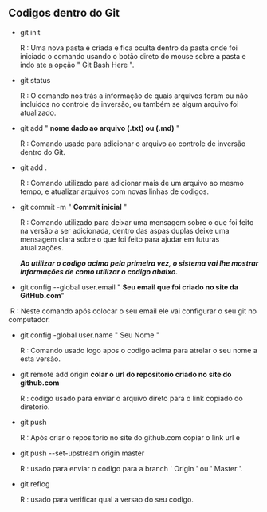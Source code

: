 ## Codigos dentro do Git

- git init 

  R : Uma nova pasta é criada e fica oculta dentro da pasta onde foi iniciado o comando usando o botão direto do mouse sobre a pasta e indo ate a opção " Git Bash Here ".

  

- git status

  R : O comando nos trás a informação de quais arquivos foram ou não incluidos no controle de inversão, ou também se algum arquivo foi atualizado.

  

- git add " **nome dado ao arquivo (.txt) ou (.md)** "

  R : Comando usado para adicionar o arquivo ao controle de inversão dentro do Git.

  

- git add .

  R : Comando utilizado para adicionar mais de um arquivo ao mesmo tempo, e atualizar arquivos com novas linhas de codigos.

  

- git commit -m " **Commit inicial** "

  R : Comando utilizado para deixar uma mensagem sobre o que foi feito na versão a ser adicionada, dentro das aspas duplas deixe uma mensagem clara sobre o que foi feito para ajudar em futuras atualizações.

  

  ***Ao utilizar o codigo acima pela primeira vez, o sistema vai lhe mostrar informações de como utilizar o codigo abaixo.***

  

- git config --global user.email " **Seu email que foi criado no site da GitHub.com**"

​		R : Neste comando após colocar o seu email ele vai configurar o seu git no computador.



- git config -global user.name " Seu Nome "

  R : Comando usado logo apos o codigo acima para atrelar o seu nome a esta versão.

  

- git remote add origin **colar o url do repositorio criado no site do github.com**

  R : codigo usado para enviar o arquivo direto para o link copiado do diretorio.

  

- git push 

  R : Após criar o repositorio no site do github.com copiar o link url e

  

- git push --set-upstream origin master

  R : usado para enviar o codigo para a branch ' Origin ' ou ' Master '.

  

- git reflog 

  R : usado para verificar qual a versao do seu codigo.